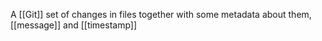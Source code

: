 A [[Git]] set of changes in files together with some metadata about them, [[message]] and [[timestamp]] 